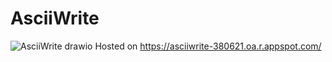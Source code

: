 # AsciiWrite
![AsciiWrite drawio](https://user-images.githubusercontent.com/65275116/225761821-62ef87b2-9997-46b1-aaae-3ab1e1f2f664.png)
Hosted on https://asciiwrite-380621.oa.r.appspot.com/
